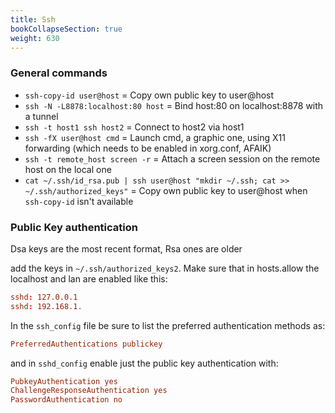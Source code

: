 ```yaml
---
title: Ssh
bookCollapseSection: true
weight: 630
---
```


### General commands

* `ssh-copy-id user@host` = Copy own public key to user@host
* `ssh -N -L8878:localhost:80 host` = Bind host:80 on localhost:8878 with a tunnel
* `ssh -t host1 ssh host2` = Connect to host2 via host1
* `ssh -fX user@host cmd` = Launch cmd, a graphic one, using X11 forwarding (which needs to be enabled in xorg.conf, AFAIK)
* `ssh -t remote_host screen -r` = Attach a screen session on the remote host on the local one
* `cat ~/.ssh/id_rsa.pub | ssh user@host "mkdir ~/.ssh; cat >>  ~/.ssh/authorized_keys"` = Copy own public key to user@host when `ssh-copy-id` isn't available

### Public Key authentication

Dsa keys are the most recent format, Rsa ones are older

add the keys in `~/.ssh/authorized_keys2`. Make sure that in hosts.allow the localhost and lan are enabled like this:

```toml
sshd: 127.0.0.1
sshd: 192.168.1.
```

In the `ssh_config` file be sure to list the preferred authentication methods as:

```cfg
PreferredAuthentications publickey
```

and in `sshd_config` enable just the public key authentication with:

```cfg
PubkeyAuthentication yes
ChallengeResponseAuthentication yes
PasswordAuthentication no
```
